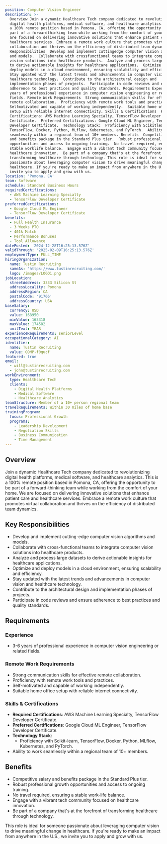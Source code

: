 ```yaml
---
position: Computer Vision Engineer
description: >-
  Overview Join a dynamic Healthcare Tech company dedicated to revolutionizing
  digital health platforms, medical software, and healthcare analytics. This is
  a 100% remote position based in Pomona, CA, offering the opportunity to be
  part of a forwardthinking team while working from the comfort of your home. We
  are focused on delivering innovative solutions that enhance patient care and
  healthcare services. Embrace a remote work culture that promotes virtual
  collaboration and thrives on the efficiency of distributed team dynamics. Key
  Responsibilities  Develop and implement cuttingedge computer vision algorithms
  and models.  Collaborate with crossfunctional teams to integrate computer
  vision solutions into healthcare products.  Analyze and process large datasets
  to derive actionable insights for healthcare applications.  Optimize and
  deploy models in a cloud environment, ensuring scalability and efficiency. 
  Stay updated with the latest trends and advancements in computer vision and
  healthcare technology.  Contribute to the architectural design and
  implementation phases of projects.  Participate in code reviews and ensure
  adherence to best practices and quality standards. Requirements Experience  36
  years of professional experience in computer vision engineering or related
  fields. Remote Work Requirements  Strong communication skills for effective
  remote collaboration.  Proficiency with remote work tools and practices. 
  Selfmotivated and capable of working independently.  Suitable home office
  setup with reliable internet connectivity. Skills & Certifications  Required
  Certifications: AWS Machine Learning Specialty, TensorFlow Developer
  Certificate.  Preferred Certifications: Google Cloud ML Engineer, TensorFlow
  Developer Certificate.  Technology Stack:  Proficiency with Scikitlearn,
  TensorFlow, Docker, Python, MLflow, Kubernetes, and PyTorch.  Ability to work
  seamlessly within a regional team of 10+ members. Benefits  Competitive salary
  and benefits package in the Standard Plus tier.  Robust professional growth
  opportunities and access to ongoing training.  No travel required, ensuring a
  stable worklife balance.  Engage with a vibrant tech community focused on
  healthcare innovation.  Be part of a company that's at the forefront of
  transforming healthcare through technology. This role is ideal for someone
  passionate about leveraging computer vision to drive meaningful change in
  healthcare. If you're ready to make an impact from anywhere in the U.S., we
  invite you to apply and grow with us.
location: 'Pomona, CA'
team: Software
schedule: Standard Business Hours
requiredCertifications:
  - AWS Machine Learning Specialty
  - TensorFlow Developer Certificate
preferredCertifications:
  - Google Cloud ML Engineer
  - TensorFlow Developer Certificate
benefits:
  - Full Health Insurance
  - 3 Weeks PTO
  - 401k Match
  - Performance Bonuses
  - Tool Allowance
datePosted: '2024-12-28T16:25:13.576Z'
validThrough: '2025-02-09T16:25:13.576Z'
employmentType: FULL_TIME
hiringOrganization:
  name: Tustin Recruiting
  sameAs: 'https://www.tustinrecruiting.com/'
  logo: /images/LOGO1.png
jobLocation:
  streetAddress: 3333 Silicon St
  addressLocality: Pomona
  addressRegion: CA
  postalCode: '91766'
  addressCountry: USA
baseSalary:
  currency: USD
  value: 168950
  minValue: 163318
  maxValue: 174582
  unitText: YEAR
experienceRequirements: seniorLevel
occupationalCategory: AI
identifier:
  name: Tustin Recruiting
  value: COMP-f0qucf
featured: true
email:
  - will@tustinrecruiting.com
  - john@tustinrecruiting.com
workEnvironment:
  type: Healthcare Tech
  clients:
    - Digital Health Platforms
    - Medical Software
    - Healthcare Analytics
teamStructure: Member of a 10+ person regional team
travelRequirements: Within 30 miles of home base
trainingProgram:
  focus: Professional Growth
  programs:
    - Leadership Development
    - Negotiation Skills
    - Business Communication
    - Time Management
---
```




## Overview
Join a dynamic Healthcare Tech company dedicated to revolutionizing digital health platforms, medical software, and healthcare analytics. This is a 100% remote position based in Pomona, CA, offering the opportunity to be part of a forward-thinking team while working from the comfort of your home. We are focused on delivering innovative solutions that enhance patient care and healthcare services. Embrace a remote work culture that promotes virtual collaboration and thrives on the efficiency of distributed team dynamics.

## Key Responsibilities
- Develop and implement cutting-edge computer vision algorithms and models.
- Collaborate with cross-functional teams to integrate computer vision solutions into healthcare products.
- Analyze and process large datasets to derive actionable insights for healthcare applications.
- Optimize and deploy models in a cloud environment, ensuring scalability and efficiency.
- Stay updated with the latest trends and advancements in computer vision and healthcare technology.
- Contribute to the architectural design and implementation phases of projects.
- Participate in code reviews and ensure adherence to best practices and quality standards.

## Requirements

### Experience
- 3-6 years of professional experience in computer vision engineering or related fields.

### Remote Work Requirements
- Strong communication skills for effective remote collaboration.
- Proficiency with remote work tools and practices.
- Self-motivated and capable of working independently.
- Suitable home office setup with reliable internet connectivity.

### Skills & Certifications
- **Required Certifications**: AWS Machine Learning Specialty, TensorFlow Developer Certificate.
- **Preferred Certifications**: Google Cloud ML Engineer, TensorFlow Developer Certificate.
- **Technology Stack**: 
  - Proficiency with Scikit-learn, TensorFlow, Docker, Python, MLflow, Kubernetes, and PyTorch.
- Ability to work seamlessly within a regional team of 10+ members.

## Benefits
- Competitive salary and benefits package in the Standard Plus tier.
- Robust professional growth opportunities and access to ongoing training.
- No travel required, ensuring a stable work-life balance.
- Engage with a vibrant tech community focused on healthcare innovation.
- Be part of a company that's at the forefront of transforming healthcare through technology.

This role is ideal for someone passionate about leveraging computer vision to drive meaningful change in healthcare. If you're ready to make an impact from anywhere in the U.S., we invite you to apply and grow with us.
